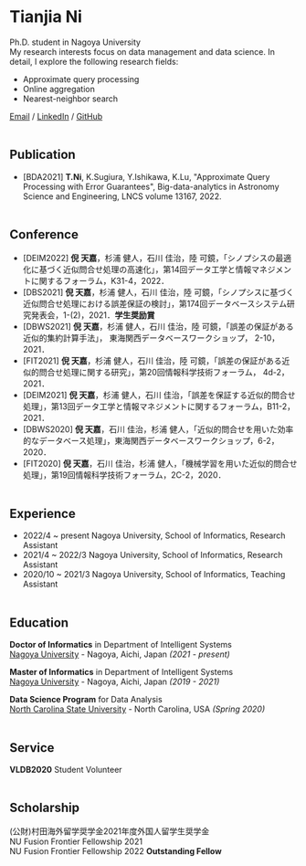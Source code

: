 # Tianjia Ni 

Ph.D. student in Nagoya University <br>
My research interests focus on data management and data science. In detail, I explore the following research fields:<br>
* Approximate query processing
* Online aggregation
* Nearest-neighbor search

[Email](mailto:ni@db.is.i.nagoya-u.ac.jp)  / [LinkedIn](https://www.linkedin.com/in/tianjia-ni-2131141a0/) / [GitHub](https://github.com/aalex12321/)
<br><br>

## Publication
- [BDA2021] **T.Ni**, K.Sugiura, Y.Ishikawa, K.Lu,  "Approximate Query Processing with Error Guarantees", Big-data-analytics in Astronomy Science and Engineering, LNCS volume 13167, 2022.
<br><br>

## Conference
- [DEIM2022] **倪 天嘉**，杉浦 健人，石川 佳治，陸 可鏡，「シノプシスの最適化に基づく近似問合せ処理の高速化」，第14回データ工学と情報マネジメントに関するフォーラム，K31-4，2022．
- [DBS2021] **倪 天嘉**，杉浦 健人，石川 佳治，陸 可鏡，「シノプシスに基づく近似問合せ処理における誤差保証の検討」，第174回データベースシステム研究発表会，1-(2)，2021．**学生奨励賞**
- [DBWS2021] **倪 天嘉**，杉浦 健人，石川 佳治，陸 可鏡，「誤差の保証がある近似的集約計算手法」， 東海関西データベースワークショップ， 2-10，2021．
- [FIT2021] **倪 天嘉**，杉浦 健人，石川 佳治，陸 可鏡，「誤差の保証がある近似的問合せ処理に関する研究」，第20回情報科学技術フォーラム， 4d-2，2021．
- [DEIM2021] **倪 天嘉**，杉浦 健人，石川 佳治，「誤差を保証する近似的問合せ処理」，第13回データ工学と情報マネジメントに関するフォーラム，B11-2，2021．
- [DBWS2020] **倪 天嘉**，石川 佳治，杉浦 健人，「近似的問合せを用いた効率的なデータベース処理」，東海関西データベースワークショップ，6-2，2020．
- [FIT2020] **倪 天嘉**，石川 佳治，杉浦 健人，「機械学習を用いた近似的問合せ処理」，第19回情報科学技術フォーラム，2C-2，2020．
<br><br>

## Experience
- 2022/4 ~ present   Nagoya University, School of Informatics, Research Assistant
- 2021/4 ~ 2022/3   Nagoya University, School of Informatics, Research Assistant
- 2020/10 ~ 2021/3   Nagoya University, School of Informatics, Teaching Assistant
<br><br>

## Education
**Doctor of Informatics** in Department of Intelligent Systems<br>
[Nagoya University](https://en.nagoya-u.ac.jp/) - Nagoya, Aichi, Japan _(2021 - present)_

**Master of Informatics** in Department of Intelligent Systems<br>
[Nagoya University](https://en.nagoya-u.ac.jp/) - Nagoya, Aichi, Japan _(2019 - 2021)_

**Data Science Program** for Data Analysis<br>
[North Carolina State University](https://www.ncsu.edu/) - North Carolina, USA _(Spring 2020)_
<br><br>

## Service
**VLDB2020** Student Volunteer
<br><br>



## Scholarship
(公財)村田海外留学奨学金2021年度外国人留学生奨学金  <br>
NU Fusion Frontier Fellowship 2021  <br>
NU Fusion Frontier Fellowship 2022      **Outstanding Fellow** <br>
<br><br>
